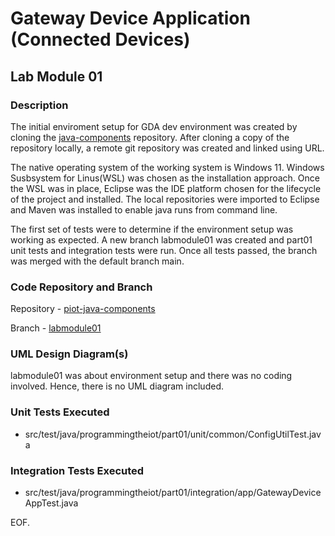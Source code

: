 # Gateway Device Application (Connected Devices)

## Lab Module 01

### Description

The initial enviroment setup for GDA dev environment was created by cloning the [java-components](https://github.com/programming-the-iot/java-components) repository. After cloning a copy of the repository locally, a remote git repository was created and linked using URL.

The native operating system of the working system is Windows 11. Windows Susbsystem for Linus(WSL) was chosen as the installation approach. Once the WSL was in place, Eclipse was the IDE platform chosen for the lifecycle of the project and installed. The local repositories were imported to Eclipse and Maven was installed to enable java runs from command line.

The first set of tests were to determine if the environment setup was working as expected. A new branch labmodule01 was created and part01 unit tests and integration tests were run. Once all tests passed, the branch was merged with the default branch main.

### Code Repository and Branch

Repository - [piot-java-components](https://github.com/mondalso/piot-java-components.git)

Branch - [labmodule01](https://github.com/mondalso/piot-java-components/tree/labmodule01)


### UML Design Diagram(s)

labmodule01 was about environment setup and there was no coding involved. Hence, there is no UML diagram included.

### Unit Tests Executed

- src/test/java/programmingtheiot/part01/unit/common/ConfigUtilTest.java 

### Integration Tests Executed

- src/test/java/programmingtheiot/part01/integration/app/GatewayDeviceAppTest.java

EOF.
